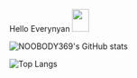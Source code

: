 Hello Everynyan 
<img src="https://github.com/NOOBODY369/symmetrical-bassoon/tree/main" width="30" height="40">







![NOOBODY369's GitHub stats](https://github-readme-stats.vercel.app/api?username=NOOBODY369&show_icons=true&theme=midnight-purple)

![Top Langs](https://github-readme-stats.vercel.app/api/top-langs/?username=NOOBODY369&hide_progress=trueicons=true&theme=midnight-purple)
